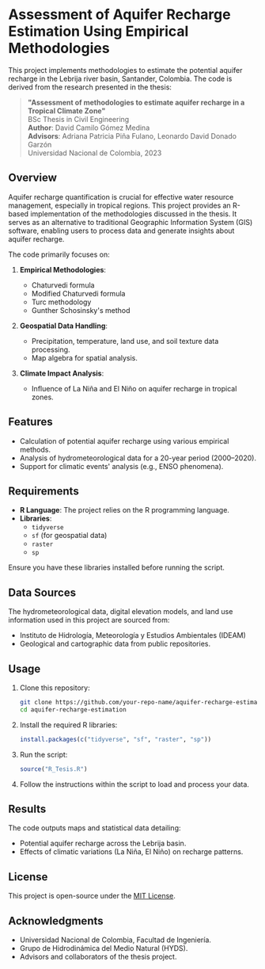 # Assessment of Aquifer Recharge Estimation Using Empirical Methodologies

This project implements methodologies to estimate the potential aquifer recharge in the Lebrija river basin, Santander, Colombia. The code is derived from the research presented in the thesis:

> **"Assessment of methodologies to estimate aquifer recharge in a Tropical Climate Zone"**  
> BSc Thesis in Civil Engineering  
> **Author**: David Camilo Gómez Medina  
> **Advisors**: Adriana Patricia Piña Fulano, Leonardo David Donado Garzón  
> Universidad Nacional de Colombia, 2023

## Overview

Aquifer recharge quantification is crucial for effective water resource management, especially in tropical regions. This project provides an R-based implementation of the methodologies discussed in the thesis. It serves as an alternative to traditional Geographic Information System (GIS) software, enabling users to process data and generate insights about aquifer recharge.

The code primarily focuses on:

1. **Empirical Methodologies**:
   - Chaturvedi formula
   - Modified Chaturvedi formula
   - Turc methodology
   - Gunther Schosinsky's method

2. **Geospatial Data Handling**:
   - Precipitation, temperature, land use, and soil texture data processing.
   - Map algebra for spatial analysis.

3. **Climate Impact Analysis**:
   - Influence of La Niña and El Niño on aquifer recharge in tropical zones.

## Features

- Calculation of potential aquifer recharge using various empirical methods.
- Analysis of hydrometeorological data for a 20-year period (2000–2020).
- Support for climatic events' analysis (e.g., ENSO phenomena).

## Requirements

- **R Language**: The project relies on the R programming language.
- **Libraries**:
  - `tidyverse`
  - `sf` (for geospatial data)
  - `raster`
  - `sp`

Ensure you have these libraries installed before running the script.

## Data Sources

The hydrometeorological data, digital elevation models, and land use information used in this project are sourced from:
- Instituto de Hidrología, Meteorología y Estudios Ambientales (IDEAM)
- Geological and cartographic data from public repositories.

## Usage

1. Clone this repository:
   ```bash
   git clone https://github.com/your-repo-name/aquifer-recharge-estimation.git
   cd aquifer-recharge-estimation
   ```

2. Install the required R libraries:
   ```R
   install.packages(c("tidyverse", "sf", "raster", "sp"))
   ```

3. Run the script:
   ```R
   source("R_Tesis.R")
   ```

4. Follow the instructions within the script to load and process your data.

## Results

The code outputs maps and statistical data detailing:
- Potential aquifer recharge across the Lebrija basin.
- Effects of climatic variations (La Niña, El Niño) on recharge patterns.

## License

This project is open-source under the [MIT License](LICENSE).

## Acknowledgments

- Universidad Nacional de Colombia, Facultad de Ingeniería.
- Grupo de Hidrodinámica del Medio Natural (HYDS).
- Advisors and collaborators of the thesis project.
